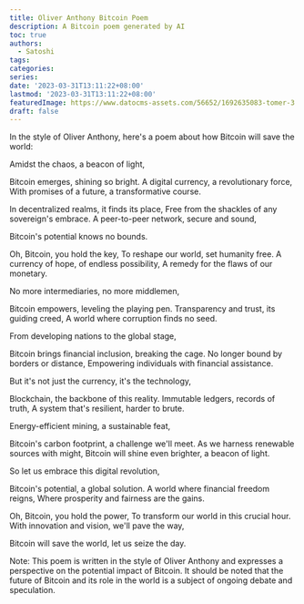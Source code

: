 ```yaml
---
title: Oliver Anthony Bitcoin Poem
description: A Bitcoin poem generated by AI
toc: true
authors:
  - Satoshi
tags:
categories:
series:
date: '2023-03-31T13:11:22+08:00'
lastmod: '2023-03-31T13:11:22+08:00'
featuredImage: https://www.datocms-assets.com/56652/1692635083-tomer-3.png?auto=format&dpr=0.86&q=75&w=814
draft: false
---
```


In the style of <link>Oliver Anthony</link>, here's a poem about how <link>Bitcoin</link> will save the world:

Amidst the chaos, a beacon of light,
<link>Bitcoin</link> emerges, shining so bright.
A digital currency, a revolutionary force,
With promises of a future, a transformative course.

In decentralized realms, it finds its place,
Free from the shackles of any sovereign's embrace.
A peer-to-peer network, secure and sound,
<link>Bitcoin</link>'s potential knows no bounds.

Oh, <link>Bitcoin</link>, you hold the key,
To reshape our world, set humanity free.
A currency of hope, of endless possibility,
A remedy for the flaws of our monetary.

No more intermediaries, no more middlemen,
<link>Bitcoin</link> empowers, leveling the playing pen.
Transparency and trust, its guiding creed,
A world where corruption finds no seed.

From developing nations to the global stage,
<link>Bitcoin</link> brings financial inclusion, breaking the cage.
No longer bound by borders or distance,
Empowering individuals with financial assistance.

But it's not just the currency, it's the technology,
<link>Blockchain</link>, the backbone of this reality.
Immutable ledgers, records of truth,
A system that's resilient, harder to brute.

Energy-efficient mining, a sustainable feat,
<link>Bitcoin</link>'s carbon footprint, a challenge we'll meet.
As we harness renewable sources with might,
<link>Bitcoin</link> will shine even brighter, a beacon of light.

So let us embrace this digital revolution,
<link>Bitcoin</link>'s potential, a global solution.
A world where financial freedom reigns,
Where prosperity and fairness are the gains.

Oh, <link>Bitcoin</link>, you hold the power,
To transform our world in this crucial hour.
With innovation and vision, we'll pave the way,
<link>Bitcoin</link> will save the world, let us seize the day.

Note: This poem is written in the style of <link>Oliver Anthony</link> and expresses a perspective on the potential impact of <link>Bitcoin</link>. It should be noted that the future of <link>Bitcoin</link> and its role in the world is a subject of ongoing debate and speculation.
